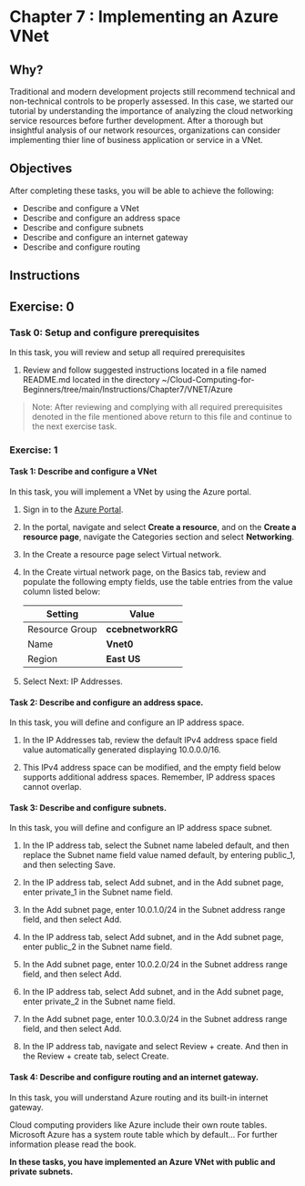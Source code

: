 # Chapter 7 : Implementing an Azure VNet


## Why?

Traditional and modern development projects still recommend technical and non-technical controls to be properly assessed. In this case, we started our tutorial by understanding the importance of analyzing the cloud networking service resources before further development. After a thorough but insightful analysis of our network resources, organizations can consider implementing thier line of business application or service in a VNet.

## Objectives

After completing these tasks, you will be able to achieve the following:

-	Describe and configure a VNet
-	Describe and configure an address space
-	Describe and configure subnets
-	Describe and configure an internet gateway
-	Describe and configure routing


## Instructions

## Exercise: 0

### Task 0: Setup and configure prerequisites

In this task, you will review and setup all required prerequisites

1. Review and follow suggested instructions located in a file named README.md located in the directory ~/Cloud-Computing-for-Beginners/tree/main/Instructions/Chapter7/VNET/Azure

> Note: After reviewing and complying with all required prerequisites denoted in the file mentioned above return to this file and continue to the next exercise task.

### Exercise: 1

#### Task 1: Describe and configure a VNet

In this task, you will implement a VNet by using the Azure portal.

1.	Sign in to the [Azure Portal](https://portal.azure.com/).

1.	In the portal, navigate and select **Create a resource**, and on the **Create a resource page**, navigate the Categories section and select **Networking**.

1. In the Create a resource page select Virtual network.

1. In the Create virtual network page, on the Basics tab, review and populate the following empty fields, use the table entries from the value column listed below:


    | Setting | Value |
    | --- | --- |
    | Resource Group | **ccebnetworkRG** |
    | Name | **Vnet0** |
    | Region | **East US** |


1.	Select Next: IP Addresses.

#### Task 2: Describe and configure an address space.
In this task, you will define and configure an IP address space.

1.	In the IP Addresses tab, review the default IPv4 address space field value automatically generated displaying 10.0.0.0/16.

2.	This IPv4 address space can be modified, and the empty field below supports additional address spaces. Remember, IP address spaces cannot overlap.

#### Task 3: Describe and configure subnets.
In this task, you will define and configure an IP address space subnet.

1.	In the IP address tab, select the Subnet name labeled default, and then replace the Subnet name field value named default, by entering public_1, and then selecting Save.

2.	In the IP address tab, select Add subnet, and in the Add subnet page, enter private_1 in the Subnet name field.

3.	In the Add subnet page, enter 10.0.1.0/24 in the Subnet address range field, and then select Add.

4.	In the IP address tab, select Add subnet, and in the Add subnet page, enter public_2 in the Subnet name field.

5.	In the Add subnet page, enter 10.0.2.0/24 in the Subnet address range field, and then select Add.

6.	In the IP address tab, select Add subnet, and in the Add subnet page, enter private_2 in the Subnet name field.

7.	In the Add subnet page, enter 10.0.3.0/24 in the Subnet address range field, and then select Add.

8.	In the IP address tab, navigate and select Review + create. And then in the Review + create tab, select Create.

#### Task 4: Describe and configure routing and an internet gateway.
In this task, you will understand Azure routing and its built-in internet gateway.

Cloud computing providers like Azure include their own route tables. Microsoft Azure has a system route table which by default... For further information please read the book.

**In these tasks, you have implemented an Azure VNet with public and private subnets.**





